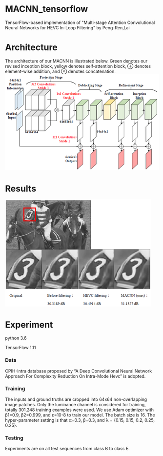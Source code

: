 # MACNN_tensorflow
TensorFlow-based implementation of "Multi-stage Attention Convolutional Neural Networks for HEVC In-Loop Filtering" by Peng-Ren,Lai


# Architecture
The architecture of our MACNN is illustrated below. Green denotes our revised inception block, yellow denotes self-attention block, ⊕ denotes element-wise addition, and ⊗ denotes concatenation.
![architecture](MACNN_architecture.PNG)

# Results
![visual result](visual_result.PNG)


# Experiment

python 3.6

TensorFlow 1.11

### Data

CPIH-Intra database proposed by “A Deep Convolutional Neural Network Approach For Complexity Reduction On Intra-Mode Hevc” is adopted.

### Training

The inputs and ground truths are cropped into 64x64 non-overlapping image patches. Only the luminance channel is considered for training, totally 301,248 training examples were used. We use Adam optimizer with β1=0.9, β2=0.999, and ε=10-8 to train our model. The batch size is 16. The hyper-parameter setting is that α=0.3, β=0.3, and λ = {0.15, 0.15, 0.2, 0.25, 0.25}.

### Testing

Experiments are on all test sequences from class B to class E.
